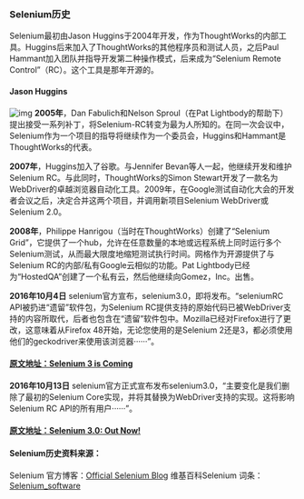 ### Selenium历史

Selenium最初由Jason Huggins于2004年开发，作为ThoughtWorks的内部工具。Huggins后来加入了ThoughtWorks的其他程序员和测试人员，之后Paul Hammant加入团队并指导开发第二种操作模式，后来成为“Selenium Remote Control”（RC）。这个工具是那年开源的。

#### Jason Huggins

![img](https://images2018.cnblogs.com/blog/1085954/201808/1085954-20180804172915933-206177803.png)
**2005年**，Dan Fabulich和Nelson Sproul（在Pat Lightbody的帮助下）提出接受一系列补丁，将Selenium-RC转变为最为人所知的。在同一次会议中，Selenium作为一个项目的指导将继续作为一个委员会，Huggins和Hammant是ThoughtWorks的代表。

**2007年**，Huggins加入了谷歌。与Jennifer Bevan等人一起，他继续开发和维护Selenium RC。与此同时，ThoughtWorks的Simon Stewart开发了一款名为WebDriver的卓越浏览器自动化工具。2009年，在Google测试自动化大会的开发者会议之后，决定合并这两个项目，并调用新项目Selenium WebDriver或Selenium 2.0。

**2008年**，Philippe Hanrigou（当时在ThoughtWorks）创建了“Selenium Grid”，它提供了一个hub，允许在任意数量的本地或远程系统上同时运行多个Selenium测试，从而最大限度地缩短测试执行时间。网格作为开源提供了与Selenium RC的内部/私有Google云相似的功能。Pat Lightbody已经为“HostedQA”创建了一个私有云，然后他继续向Gomez，Inc。出售。

**2016年10月4日** selenium官方宣布，selenium3.0，即将发布。“seleniumRC API被扔进“遗留”软件包，为Selenium RC提供支持的原始代码已被WebDriver支持的内容所取代，后者也包含在“遗留”软件包中。Mozilla已经对Firefox进行了更改，这意味着从Firefox 48开始，无论您使用的是Selenium 2还是3，都必须使用他们的geckodriver来使用该浏览器······”。

#### [原文地址：Selenium 3 is Coming](https://seleniumhq.wordpress.com/2016/10/04/selenium-3-is-coming/?utm_source=feedburner&utm_medium=feed&utm_campaign=Feed%3A+Selenium+(The+Official+Selenium+Blog))

**2016年10月13日** selenium官方正式宣布发布selenium3.0，“主要变化是我们删除了最初的Selenium Core实现，并将其替换为WebDriver支持的实现。这将影响Selenium RC API的所有用户······”。

#### [原文地址：Selenium 3.0: Out Now!](https://seleniumhq.wordpress.com/2016/10/13/selenium-3-0-out-now/)



#### Selenium历史资料来源：

Selenium 官方博客：[Official Selenium Blog](https://seleniumhq.wordpress.com/)
维基百科Selenium 词条：[Selenium_software](https://en.wikipedia.org/wiki/Selenium_(software))
